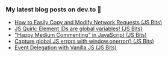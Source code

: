 ### My latest blog posts on dev.to 📖

<!-- BLOG-POST-LIST:START -->
- [How to Easily Copy and Modify Network Requests (JS Bits)](https://dev.to/cilly_boloe/how-to-easily-copy-and-modify-network-requests-js-bits-o70)
- [JS Quirk: Element IDs are global variables! (JS Bits)](https://dev.to/cilly_boloe/js-quirk-element-ids-are-global-variables-js-bits-1dka)
- ["Happy Medium Commenting" in JavaScript  (JS Bits)](https://dev.to/cilly_boloe/happy-medium-commenting-in-javascript-js-bits-461k)
- [Capture global JS errors with window.onerror() (JS Bits)](https://dev.to/cilly_boloe/capture-global-js-errors-with-window-onerror-4c99)
- [Event Delegation with Vanilla JS (JS Bits)](https://dev.to/cilly_boloe/event-delegation-with-vanilla-js-js-bits-2lnb)
<!-- BLOG-POST-LIST:END -->

